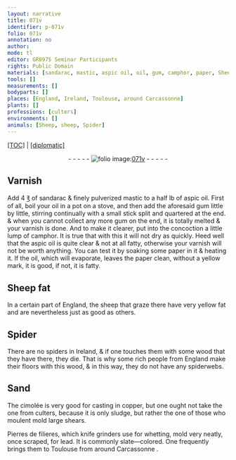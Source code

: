 ```yaml
---
layout: narrative
title: 071v
identifier: p-071v
folio: 071v
annotation: no
author:
mode: tl
editor: GR8975 Seminar Participants
rights: Public Domain
materials: [sandarac, mastic, aspic oil, oil, gum, camphor, paper, Sheep fat, fat, wood, copper, sludge, Pierres de filieres, lead]
tools: []
measurements: []
bodyparts: []
places: [England, Ireland, Toulouse, around Carcassonne]
plants: []
professions: [culters]
environments: []
animals: [Sheep, sheep, Spider]
---
```


<p><a href="{{ site.baseurl }}/translation/">[TOC]</a> | <a href="{{ site.baseurl }}/texts/p-071v_tc/">[diplomatic]</a></p><div class="folio" align="center">- - - - - <a href="http://gallica.bnf.fr/ark:/12148/btv1b10500001g/f148.image" target="_blank"><img src="https://cu-mkp.github.io/2017-workshop-edition/assets/photo-icon.png" alt="folio image: " style="display:inline-block; margin-bottom:-3px;"/>071v</a> - - - - - </div>  
  

## Varnish

 
Add 4 ℥ of <span class="m">sandarac</span> & finely pulverized <span class="m">mastic</span> to a half lb of <span class="m">aspic oil</span>. First of all, boil your <span class="m">oil</span> in a pot on a stove, and then add the aforesaid <span class="m">gum</span> little by little, stirring continually with a small stick split and quartered at the end. & when you cannot collect any more <span class="m">gum</span> on the end, it is totally melted & your varnish is done. And to make it clearer, put into the concoction a little lump of <span class="m">camphor</span>. It is true that with this it will not dry as quickly. Heed well that the <span class="m">aspic oil</span> is quite clear & not at all fatty, otherwise your varnish will not be worth anything. You can test <span class="del"></span> it by soaking some <span class="m">paper</span> in it & heating it. If the <span class="m">oil</span>, which will evaporate, leaves the <span class="m">paper</span> clean, without <span class="del"></span> a yellow mark, it is good, if not, it is fatty.
 
 
  

## <span class="m"><span class="al">Sheep</span> fat</span>

 
In a certain part of <span class="pl">England</span>, the <span class="al">sheep</span> that graze there have very yellow <span class="m">fat</span> and are nevertheless just as good as others.
 
 
  

## <span class="al">Spider</span>

 
There are no <span class="sup">spiders</span> in <span class="pl">Ireland</span>, & if one touches them with some <span class="m">wood</span> that they have there, they die. That is why some rich people from <span class="pl">England</span> make their floors with this <span class="m">wood</span>, & in this way, they do not have any spiderwebs.
 
 
  

## Sand

 
The cimolée is very good for casting in <span class="m">copper</span>, but one ought not take the one from <span class="pro">culters</span>, because it is only <span class="m">sludge</span>, but rather the one of those who <span class="del">moulent</span> mold large shears.
 
<span class="m">Pierres de filieres</span>, which knife grinders use for whetting, mold very neatly, once scraped, for <span class="m">lead</span>. It is commonly slate—colored. One frequently brings them to <span class="pl">Toulouse</span> from <span class="pl"> around Carcassonne</span> .
 
